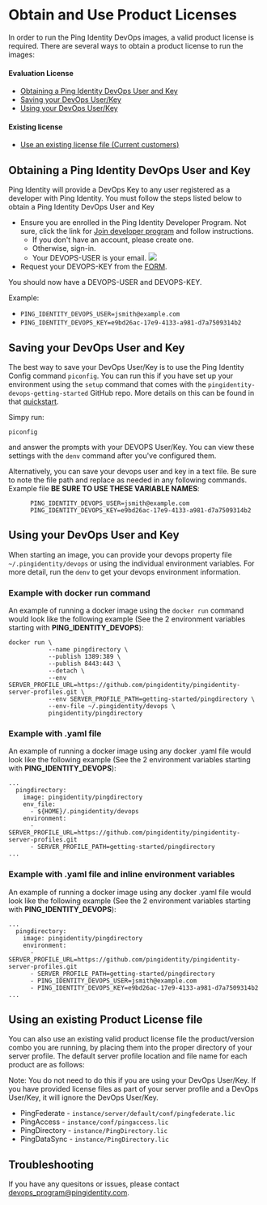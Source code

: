 # Obtain and Use Product Licenses

In order to run the Ping Identity DevOps images, a valid product license is required. There are several ways to obtain a product license to run the images:

#### Evaluation License

* [Obtaining a Ping Identity DevOps User and Key](prod-license.md#obtaining-a-ping-identity-devops-user-and-key)
* [Saving your DevOps User/Key](prod-license.md#saving-your-devops-user-and-key)
* [Using your DevOps User/Key](prod-license.md#using-your-devops-user-and-key)

#### Existing license

* [Use an existing license file \(Current customers\)](prod-license.md#using-an-existing-product-license-file)

## Obtaining a Ping Identity DevOps User and Key

Ping Identity will provide a DevOps Key to any user registered as a developer with Ping Identity. You must follow the steps listed below to obtain a Ping Identity DevOps User and Key

* Ensure you are enrolled in the Ping Identity Developer Program.  Not sure, click the link for [Join developer program](https://www.pingidentity.com/en/account/register.html?type=developer) and follow instructions.
  * If you don't have an account, please create one.
  * Otherwise, sign-in.
  * Your DEVOPS-USER is your email.
![](images/PROD_LICENSE_1.png)
* Request your DEVOPS-KEY from the [FORM](https://docs.google.com/forms/d/e/1FAIpQLSdgEFvqQQNwlsxlT6SaraeDMBoKFjkJVCyMvGPVPKcrzT3yHA/viewform).

You should now have a DEVOPS-USER and DEVOPS-KEY.

Example:

* `PING_IDENTITY_DEVOPS_USER=jsmith@example.com`
* `PING_IDENTITY_DEVOPS_KEY=e9bd26ac-17e9-4133-a981-d7a7509314b2`

## Saving your DevOps User and Key

The best way to save your DevOps User/Key is to use the Ping Identity Config command `piconfig`. You can run this if you have set up your environment using the `setup` command that comes with the `pingidentity-devops-getting-started` GitHub repo. More details on this can be found in that [quickstart](examples/quickstart.md).

Simpy run:

```text
piconfig
```

and answer the prompts with your DEVOPS User/Key. You can view these settings with the `denv` command after you've configured them.

Alternatively, you can save your devops user and key in a text file. Be sure to note the file path and replace as needed in any following commands. Example file **BE SURE TO USE THESE VARIABLE NAMES**:

```text
      PING_IDENTITY_DEVOPS_USER=jsmith@example.com
      PING_IDENTITY_DEVOPS_KEY=e9bd26ac-17e9-4133-a981-d7a7509314b2
```

## Using your DevOps User and Key

When starting an image, you can provide your devops property file `~/.pingidentity/devops` or using the individual environment variables. For more detail, run the `denv` to get your devops environment information.

### Example with docker run command

An example of running a docker image using the `docker run` command would look like the following example \(See the 2 environment variables starting with **PING\_IDENTITY\_DEVOPS**\):

```text
docker run \
           --name pingdirectory \
           --publish 1389:389 \
           --publish 8443:443 \
           --detach \
           --env SERVER_PROFILE_URL=https://github.com/pingidentity/pingidentity-server-profiles.git \
           --env SERVER_PROFILE_PATH=getting-started/pingdirectory \
           --env-file ~/.pingidentity/devops \
           pingidentity/pingdirectory
```

### Example with .yaml file

An example of running a docker image using any docker .yaml file would look like the following example \(See the 2 environment variables starting with **PING\_IDENTITY\_DEVOPS**\):

```text
...
  pingdirectory:
    image: pingidentity/pingdirectory
    env_file:
      - ${HOME}/.pingidentity/devops
    environment:
      - SERVER_PROFILE_URL=https://github.com/pingidentity/pingidentity-server-profiles.git
      - SERVER_PROFILE_PATH=getting-started/pingdirectory
...
```

### Example with .yaml file and inline environment variables

An example of running a docker image using any docker .yaml file would look like the following example \(See the 2 environment variables starting with **PING\_IDENTITY\_DEVOPS**\):

```text
...
  pingdirectory:
    image: pingidentity/pingdirectory
    environment:
      - SERVER_PROFILE_URL=https://github.com/pingidentity/pingidentity-server-profiles.git
      - SERVER_PROFILE_PATH=getting-started/pingdirectory
      - PING_IDENTITY_DEVOPS_USER=jsmith@example.com
      - PING_IDENTITY_DEVOPS_KEY=e9bd26ac-17e9-4133-a981-d7a7509314b2
...
```

## Using an existing Product License file

You can also use an existing valid product license file the product/version combo you are running, by placing them into the proper directory of your server profile. The default server profile location and file name for each product are as follows:

Note: You do not need to do this if you are using your DevOps User/Key. If you have provided license files as part of your server profile and a DevOps User/Key, it will ignore the DevOps User/Key.

* PingFederate - `instance/server/default/conf/pingfederate.lic`
* PingAccess - `instance/conf/pingaccess.lic`
* PingDirectory - `instance/PingDirectory.lic`
* PingDataSync - `instance/PingDirectory.lic`

## Troubleshooting

If you have any quesitons or issues, please contact [devops\_program@pingidentity.com](mailto:devops_program@pingidentity.com).


